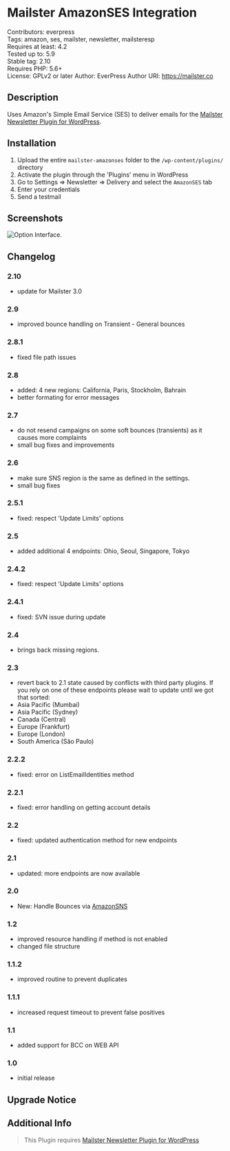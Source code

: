 # Mailster AmazonSES Integration

Contributors: everpress  
Tags: amazon, ses, mailster, newsletter, mailsteresp  
Requires at least: 4.2  
Tested up to: 5.9  
Stable tag: 2.10  
Requires PHP: 5.6+  
License: GPLv2 or later
Author: EverPress
Author URI: https://mailster.co

## Description

Uses Amazon's Simple Email Service (SES) to deliver emails for the [Mailster Newsletter Plugin for WordPress](https://mailster.co/?utm_campaign=wporg&utm_source=AmazonSES+integration+for+Mailster&utm_medium=readme).

## Installation

1. Upload the entire `mailster-amazonses` folder to the `/wp-content/plugins/` directory
2. Activate the plugin through the 'Plugins' menu in WordPress
3. Go to Settings => Newsletter => Delivery and select the `AmazonSES` tab
4. Enter your credentials
5. Send a testmail

## Screenshots

![Option Interface.](https://ps.w.org/mailster-amazonses/assets/screenshot-1.png)

## Changelog

### 2.10

-   update for Mailster 3.0

### 2.9

-   improved bounce handling on Transient - General bounces

### 2.8.1

-   fixed file path issues

### 2.8

-   added: 4 new regions: California, Paris, Stockholm, Bahrain
-   better formating for error messages

### 2.7

-   do not resend campaigns on some soft bounces (transients) as it causes more complaints
-   small bug fixes and improvements

### 2.6

-   make sure SNS region is the same as defined in the settings.
-   small bug fixes

### 2.5.1

-   fixed: respect 'Update Limits' options

### 2.5

-   added additional 4 endpoints: Ohio, Seoul, Singapore, Tokyo

### 2.4.2

-   fixed: respect 'Update Limits' options

### 2.4.1

-   fixed: SVN issue during update

### 2.4

-   brings back missing regions.

### 2.3

-   revert back to 2.1 state caused by conflicts with third party plugins. If you rely on one of these endpoints please wait to update until we got that sorted:
-   Asia Pacific (Mumbai)
-   Asia Pacific (Sydney)
-   Canada (Central)
-   Europe (Frankfurt)
-   Europe (London)
-   South America (São Paulo)

### 2.2.2

-   fixed: error on ListEmailIdentities method

### 2.2.1

-   fixed: error handling on getting account details

### 2.2

-   fixed: updated authentication method for new endpoints

### 2.1

-   updated: more endpoints are now available

### 2.0

-   New: Handle Bounces via [AmazonSNS](https://kb.mailster.co/handling-bounces-with-amazonsns/?utm_campaign=wporg&utm_source=AmazonSES+integration+for+Mailster&utm_medium=readme)

### 1.2

-   improved resource handling if method is not enabled
-   changed file structure

### 1.1.2

-   improved routine to prevent duplicates

### 1.1.1

-   increased request timeout to prevent false positives

### 1.1

-   added support for BCC on WEB API

### 1.0

-   initial release

## Upgrade Notice

## Additional Info

> This Plugin requires [Mailster Newsletter Plugin for WordPress](https://mailster.co/?utm_campaign=wporg&utm_source=AmazonSES+integration+for+Mailster&utm_medium=readme)

